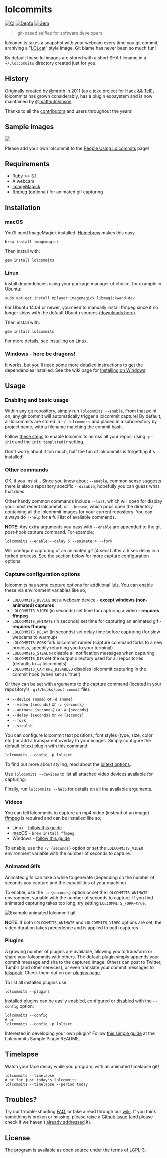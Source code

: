 # lolcommits

[![CI](https://img.shields.io/github/actions/workflow/status/lolcommits/lolcommits/ci.yml?branch=main&style=flat&label=CI)](https://github.com/lolcommits/lolcommits/actions/workflows/ci.yml)
[![Depfu](https://img.shields.io/depfu/lolcommits/lolcommits.svg?style=flat)](https://depfu.com/github/lolcommits/lolcommits)
[![Gem](https://img.shields.io/gem/v/lolcommits.svg?style=flat)](http://rubygems.org/gems/lolcommits)

> git-based selfies for software developers

lolcommits takes a snapshot with your webcam every time you git commit,
archiving a "[LOLcat](https://en.wikipedia.org/wiki/Lolcat)" style image. Git
blame has never been so much fun!

By default these lol images are stored with a short SHA filename in a
`~/.lolcommits` directory created just for you.

## History

Originally created by [@mroth] in 2011 (as a joke project for [Hack && Tell]),
lolcommits has grown considerably, has a plugin ecosystem and is now maintained
by [@matthutchinson].

Thanks to all the [contributors] and users throughout the years!

[@matthutchinson]: https://github.com/matthutchinson
[@mroth]: https://github.com/mroth
[Hack && Tell]: https://hackandtell.org
[contributors]: https://github.com/lolcommits/lolcommits/graphs/contributors

## Sample images

<img src="https://lolcommits.github.io/assets/img/gallery.jpeg" />

Please add your own lolcommit to the [People Using
Lolcommits](https://github.com/lolcommits/lolcommits/wiki/Lolcommits-from-around-the-world%21)
page!


## Requirements

* Ruby >= 3.1
* A webcam
* [ImageMagick](http://www.imagemagick.org)
* [ffmpeg](https://www.ffmpeg.org) (optional) for animated gif capturing


## Installation

### macOS

You'll need ImageMagick installed.
[Homebrew](https://brew.sh) makes this easy.

	brew install imagemagick

Then install with:

	gem install lolcommits

### Linux

Install dependencies using your package manager of choice, for
example in Ubuntu:

    sudo apt-get install mplayer imagemagick libmagickwand-dev

For Ubuntu 14.04 or newer, you need to manually install ffmpeg since it
no longer ships with the default Ubuntu sources ([downloads
here](http://ffmpeg.org/download.html)).

Then install with:

    gem install lolcommits

For more details, see [Installing on
Linux](https://github.com/lolcommits/lolcommits/wiki/Installing-on-Linux).

### Windows - here be dragons!

It works, but you'll need some more detailed instructions to get the
dependencies installed. See the wiki page for [Installing on
Windows](https://github.com/lolcommits/lolcommits/wiki/Installing-on-Windows).


## Usage

### Enabling and basic usage

Within any git repository, simply run `lolcommits --enable`. From that
point on, any git commit will automatically trigger a lolcommit capture!
By default, all lolcommits are stored in `~/.lolcommits` and placed in a
subdirectory by project name, with a filename matching the commit hash.

Follow [these
steps](https://github.com/lolcommits/lolcommits/wiki/Enabling-Lolcommits-for-all-your-Git-Repositories)
to enable lolcommits across all your repos; using `git init` and the
`init.templatedir` setting.

Don't worry about it too much, half the fun of lolcommits is forgetting
it's installed!


### Other commands

OK, if you insist... Since you know about `--enable`, common sense
suggests there is also a repository specific `--disable`, hopefully you
can guess what that does.

Other handy common commands include `--last`, which will open for
display your most recent lolcommit, or `--browse`, which pops open the
directory containing all the lolcommit images for your current
repository. You can always do `--help` for a full list of available
commands.

**NOTE**: Any extra arguments you pass with `--enable` are appended to
the git post-hook capture command. For example;

    lolcommits --enable --delay 5 --animate 4 --fork

Will configure capturing of an animated gif (4 secs) after a 5 sec delay
in a forked process. See the section below for more capture
configuration options.


### Capture configuration options

lolcommits has some capture options for additional lulz. You can enable
these via environment variables like so;

* `LOLCOMMITS_DEVICE` set a webcam device - **except windows
  (non-animated) captures**
* `LOLCOMMITS_VIDEO` (in seconds) set time for capturing a video -
  **requires ffmpeg**
* `LOLCOMMITS_ANIMATE` (in seconds) set time for capturing an animated
  gif - **requires ffmpeg**
* `LOLCOMMITS_DELAY` (in seconds) set delay time before capturing (for
  slow webcams to warmup)
* `LOLCOMMITS_FORK` fork lolcommit runner (capture command forks to a
  new process, speedily returning you to your terminal)
* `LOLCOMMITS_STEALTH` disable all notification messages when capturing
* `LOLCOMMITS_DIR` set the output directory used for all repositories
  (defaults to ~/.lolcommits)
* `LOLCOMMITS_CAPTURE_DISABLED` disables lolcommit capturing in the
  commit hook (when set as 'true')

Or they can be set with arguments to the capture command (located in
your repository's `.git/hooks/post-commit` file).

* `--device {name}` or `-d {name}`
* `--video {seconds}` or `-v {seconds}`
* `--animate {seconds}` or `-a {seconds}`
* `--delay {seconds}` or `-w {seconds}`
* `--fork`
* `--stealth`

You can configure lolcommit text positions, font styles (type, size,
color etc.) or add a transparent overlay to your images. Simply
configure the default loltext plugin with this command:

    lolcommits --config -p loltext

To find out more about styling, read about the [loltext
options](https://github.com/lolcommits/lolcommits/wiki/Configure-Commit-Capturing#loltext-options).

Use `lolcommits --devices` to list all attached video devices available
for capturing.

Finally, run `lolcommits --help` for details on all the available
arguments.


### Videos

You can tell lolcommits to capture an mp4 video (instead of an image).
[ffmpeg](https://www.ffmpeg.org) is required and can be installed like
so;

* Linux - [follow this
  guide](https://www.ffmpeg.org/download.html#build-linux)
* macOS - `brew install ffmpeg`
* Windows - [follow this
  guide](https://ffmpeg.org/download.html#build-windows)

To enable, use the `-v {seconds}` option or set the `LOLCOMMITS_VIDEO`
environment variable with the number of seconds to capture.


### Animated Gifs

Animated gifs can take a while to generate (depending on the number of
seconds you capture and the capabilities of your machine).

To enable, use the `-a {seconds}` option or set the `LOLCOMMITS_ANIMATE`
environment variable with the number of seconds to capture. If you find
animated capturing takes too long, try setting `LOLCOMMITS_FORK=true`.

![Example animated lolcommit
gif](http://cdn2.usa.bugleblogs.com/blogs/000/000/003/de0eb9aa695.gif
"Example animated lolcommit gif")

**NOTE**: If both `LOLCOMMITS_ANIMATE` and `LOLCOMMITS_VIDEO` options are set, the
video duration takes precedence and is applied to both captures.


### Plugins

A growing number of plugins are available, allowing you to transform or
share your lolcommits with others. The default plugin simply appends
your commit message and sha to the captured image. Others can post to
Twitter, Tumblr (and other services), or even translate your commit
messages to
[lolspeak](http://www.urbandictionary.com/define.php?term=lolspeak).
Check them out on our [plugins
page](https://github.com/lolcommits/lolcommits/wiki/Configuring-Plugins).

To list all installed plugins use:

    lolcommits --plugins

Installed plugins can be easily enabled, configured or disabled with the
`--config` option:

    lolcommits --config
    # or
    lolcommits --config -p loltext

Interested in developing your own plugin? Follow [this simple
guide](https://github.com/lolcommits/lolcommits-sample_plugin#developing-your-own-plugin)
at the Lolcommits Sample Plugin README.


## Timelapse

Watch your face decay while you program, with an animated timelapse gif!

    lolcommits --timelapse
    # or for just today's lolcommits
    lolcommits --timelapse --period today

## Troubles?

Try our trouble-shooting
[FAQ](https://github.com/lolcommits/lolcommits/wiki/FAQ), or take a read
through our [wiki](https://github.com/lolcommits/lolcommits/wiki). If
you think something is broken or missing, please raise a [Github
issue](https://github.com/lolcommits/lolcommits/issues) (and please
check if we haven't [already
addressed](https://github.com/lolcommits/lolcommits/issues?q=is%3Aissue+is%3Aclosed)
it).


## License

The program is available as open source under the terms of
[LGPL-3](https://opensource.org/licenses/LGPL-3.0).
